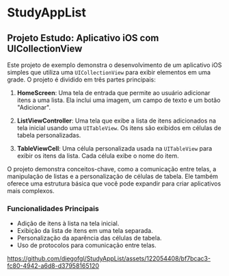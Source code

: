 # StudyAppList

## Projeto Estudo: Aplicativo iOS com UICollectionView

Este projeto de exemplo demonstra o desenvolvimento de um aplicativo iOS simples que utiliza uma `UICollectionView` para exibir elementos em uma grade. O projeto é dividido em três partes principais:

1. **HomeScreen**: Uma tela de entrada que permite ao usuário adicionar itens a uma lista. Ela inclui uma imagem, um campo de texto e um botão "Adicionar".

2. **ListViewController**: Uma tela que exibe a lista de itens adicionados na tela inicial usando uma `UITableView`. Os itens são exibidos em células de tabela personalizadas.

3. **TableViewCell**: Uma célula personalizada usada na `UITableView` para exibir os itens da lista. Cada célula exibe o nome do item.

O projeto demonstra conceitos-chave, como a comunicação entre telas, a manipulação de listas e a personalização de células de tabela. Ele também oferece uma estrutura básica que você pode expandir para criar aplicativos mais complexos.

### Funcionalidades Principais

- Adição de itens à lista na tela inicial.
- Exibição da lista de itens em uma tela separada.
- Personalização da aparência das células de tabela.
- Uso de protocolos para comunicação entre telas.

https://github.com/diegofgl/StudyAppList/assets/122054408/bf7bcac3-fc80-4942-a6d8-d37958165120







